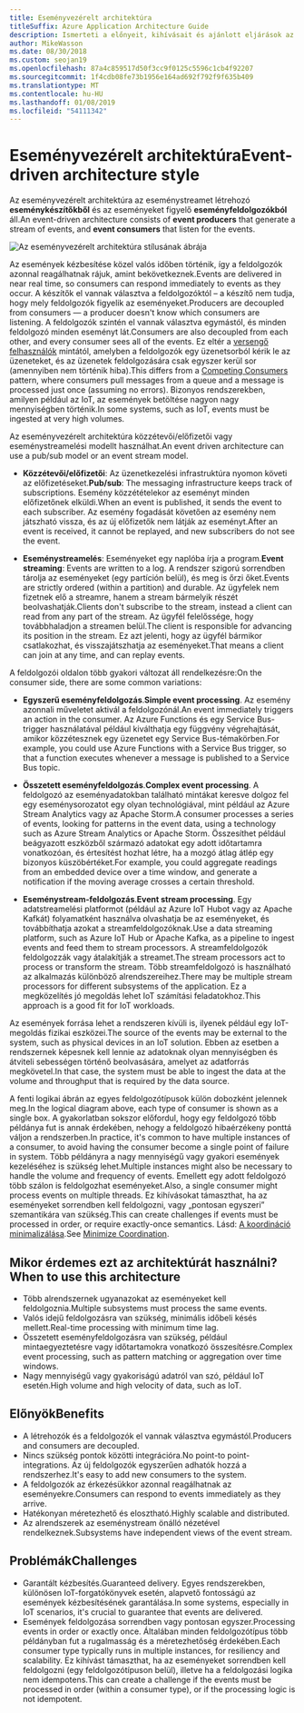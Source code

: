 ```yaml
---
title: Eseményvezérelt architektúra
titleSuffix: Azure Application Architecture Guide
description: Ismerteti a előnyeit, kihívásait és ajánlott eljárások az eseményvezérelt és IoT-architektúráival az Azure-ban.
author: MikeWasson
ms.date: 08/30/2018
ms.custom: seojan19
ms.openlocfilehash: 87a4c859517d50f3cc9f0125c5596c1cb4f92207
ms.sourcegitcommit: 1f4cdb08fe73b1956e164ad692f792f9f635b409
ms.translationtype: MT
ms.contentlocale: hu-HU
ms.lasthandoff: 01/08/2019
ms.locfileid: "54111342"
---
```

# <a name="event-driven-architecture-style"></a><span data-ttu-id="2c4c6-103">Eseményvezérelt architektúra</span><span class="sxs-lookup"><span data-stu-id="2c4c6-103">Event-driven architecture style</span></span>

<span data-ttu-id="2c4c6-104">Az eseményvezérelt architektúra az eseménystreamet létrehozó **eseménykészítőkből** és az eseményeket figyelő **eseményfeldolgozókból** áll.</span><span class="sxs-lookup"><span data-stu-id="2c4c6-104">An event-driven architecture consists of **event producers** that generate a stream of events, and **event consumers** that listen for the events.</span></span>

![Az eseményvezérelt architektúra stílusának ábrája](./images/event-driven.svg)

<span data-ttu-id="2c4c6-106">Az események kézbesítése közel valós időben történik, így a feldolgozók azonnal reagálhatnak rájuk, amint bekövetkeznek.</span><span class="sxs-lookup"><span data-stu-id="2c4c6-106">Events are delivered in near real time, so consumers can respond immediately to events as they occur.</span></span> <span data-ttu-id="2c4c6-107">A készítők el vannak választva a feldolgozóktól – a készítő nem tudja, hogy mely feldolgozók figyelik az eseményeket.</span><span class="sxs-lookup"><span data-stu-id="2c4c6-107">Producers are decoupled from consumers &mdash; a producer doesn't know which consumers are listening.</span></span> <span data-ttu-id="2c4c6-108">A feldolgozók szintén el vannak választva egymástól, és minden feldolgozó minden eseményt lát.</span><span class="sxs-lookup"><span data-stu-id="2c4c6-108">Consumers are also decoupled from each other, and every consumer sees all of the events.</span></span> <span data-ttu-id="2c4c6-109">Ez eltér a [versengő felhasználók][competing-consumers] mintától, amelyben a feldolgozók egy üzenetsorból kérik le az üzeneteket, és az üzenetek feldolgozására csak egyszer kerül sor (amennyiben nem történik hiba).</span><span class="sxs-lookup"><span data-stu-id="2c4c6-109">This differs from a [Competing Consumers][competing-consumers] pattern, where consumers pull messages from a queue and a message is processed just once (assuming no errors).</span></span> <span data-ttu-id="2c4c6-110">Bizonyos rendszerekben, amilyen például az IoT, az események betöltése nagyon nagy mennyiségben történik.</span><span class="sxs-lookup"><span data-stu-id="2c4c6-110">In some systems, such as IoT, events must be ingested at very high volumes.</span></span>

<span data-ttu-id="2c4c6-111">Az eseményvezérelt architektúra közzétevői/előfizetői vagy eseménystreamelési modellt használhat.</span><span class="sxs-lookup"><span data-stu-id="2c4c6-111">An event driven architecture can use a pub/sub model or an event stream model.</span></span>

- <span data-ttu-id="2c4c6-112">**Közzétevői/előfizetői**: Az üzenetkezelési infrastruktúra nyomon követi az előfizetéseket.</span><span class="sxs-lookup"><span data-stu-id="2c4c6-112">**Pub/sub**: The messaging infrastructure keeps track of subscriptions.</span></span> <span data-ttu-id="2c4c6-113">Esemény közzétételekor az eseményt minden előfizetőnek elküldi.</span><span class="sxs-lookup"><span data-stu-id="2c4c6-113">When an event is published, it sends the event to each subscriber.</span></span> <span data-ttu-id="2c4c6-114">Az esemény fogadását követően az esemény nem játszható vissza, és az új előfizetők nem látják az eseményt.</span><span class="sxs-lookup"><span data-stu-id="2c4c6-114">After an event is received, it cannot be replayed, and new subscribers do not see the event.</span></span>

- <span data-ttu-id="2c4c6-115">**Eseménystreamelés**: Eseményeket egy naplóba írja a program.</span><span class="sxs-lookup"><span data-stu-id="2c4c6-115">**Event streaming**: Events are written to a log.</span></span> <span data-ttu-id="2c4c6-116">A rendszer szigorú sorrendben tárolja az eseményeket (egy partíción belül), és meg is őrzi őket.</span><span class="sxs-lookup"><span data-stu-id="2c4c6-116">Events are strictly ordered (within a partition) and durable.</span></span> <span data-ttu-id="2c4c6-117">Az ügyfelek nem fizetnek elő a streamre, hanem a stream bármelyik részét beolvashatják.</span><span class="sxs-lookup"><span data-stu-id="2c4c6-117">Clients don't subscribe to the stream, instead a client can read from any part of the stream.</span></span> <span data-ttu-id="2c4c6-118">Az ügyfél felelőssége, hogy továbbhaladjon a streamen belül.</span><span class="sxs-lookup"><span data-stu-id="2c4c6-118">The client is responsible for advancing its position in the stream.</span></span> <span data-ttu-id="2c4c6-119">Ez azt jelenti, hogy az ügyfél bármikor csatlakozhat, és visszajátszhatja az eseményeket.</span><span class="sxs-lookup"><span data-stu-id="2c4c6-119">That means a client can join at any time, and can replay events.</span></span>

<span data-ttu-id="2c4c6-120">A feldolgozói oldalon több gyakori változat áll rendelkezésre:</span><span class="sxs-lookup"><span data-stu-id="2c4c6-120">On the consumer side, there are some common variations:</span></span>

- <span data-ttu-id="2c4c6-121">**Egyszerű eseményfeldolgozás**.</span><span class="sxs-lookup"><span data-stu-id="2c4c6-121">**Simple event processing**.</span></span> <span data-ttu-id="2c4c6-122">Az esemény azonnali műveletet aktivál a feldolgozónál.</span><span class="sxs-lookup"><span data-stu-id="2c4c6-122">An event immediately triggers an action in the consumer.</span></span> <span data-ttu-id="2c4c6-123">Az Azure Functions és egy Service Bus-trigger használatával például kiválthatja egy függvény végrehajtását, amikor közzétesznek egy üzenetet egy Service Bus-témakörben.</span><span class="sxs-lookup"><span data-stu-id="2c4c6-123">For example, you could use Azure Functions with a Service Bus trigger, so that a function executes whenever a message is published to a Service Bus topic.</span></span>

- <span data-ttu-id="2c4c6-124">**Összetett eseményfeldolgozás**.</span><span class="sxs-lookup"><span data-stu-id="2c4c6-124">**Complex event processing**.</span></span> <span data-ttu-id="2c4c6-125">A feldolgozó az eseményadatokban található mintákat keresve dolgoz fel egy eseménysorozatot egy olyan technológiával, mint például az Azure Stream Analytics vagy az Apache Storm.</span><span class="sxs-lookup"><span data-stu-id="2c4c6-125">A consumer processes a series of events, looking for patterns in the event data, using a technology such as Azure Stream Analytics or Apache Storm.</span></span> <span data-ttu-id="2c4c6-126">Összesíthet például beágyazott eszközből származó adatokat egy adott időtartamra vonatkozóan, és értesítést hozhat létre, ha a mozgó átlag átlép egy bizonyos küszöbértéket.</span><span class="sxs-lookup"><span data-stu-id="2c4c6-126">For example, you could aggregate readings from an embedded device over a time window, and generate a notification if the moving average crosses a certain threshold.</span></span>

- <span data-ttu-id="2c4c6-127">**Eseménystream-feldolgozás**.</span><span class="sxs-lookup"><span data-stu-id="2c4c6-127">**Event stream processing**.</span></span> <span data-ttu-id="2c4c6-128">Egy adatstreamelési platformot (például az Azure IoT Hubot vagy az Apache Kafkát) folyamatként használva olvashatja be az eseményeket, és továbbíthatja azokat a streamfeldolgozóknak.</span><span class="sxs-lookup"><span data-stu-id="2c4c6-128">Use a data streaming platform, such as Azure IoT Hub or Apache Kafka, as a pipeline to ingest events and feed them to stream processors.</span></span> <span data-ttu-id="2c4c6-129">A streamfeldolgozók feldolgozzák vagy átalakítják a streamet.</span><span class="sxs-lookup"><span data-stu-id="2c4c6-129">The stream processors act to process or transform the stream.</span></span> <span data-ttu-id="2c4c6-130">Több streamfeldolgozó is használható az alkalmazás különböző alrendszereihez.</span><span class="sxs-lookup"><span data-stu-id="2c4c6-130">There may be multiple stream processors for different subsystems of the application.</span></span> <span data-ttu-id="2c4c6-131">Ez a megközelítés jó megoldás lehet IoT számítási feladatokhoz.</span><span class="sxs-lookup"><span data-stu-id="2c4c6-131">This approach is a good fit for IoT workloads.</span></span>

<span data-ttu-id="2c4c6-132">Az események forrása lehet a rendszeren kívüli is, ilyenek például egy IoT-megoldás fizikai eszközei.</span><span class="sxs-lookup"><span data-stu-id="2c4c6-132">The source of the events may be external to the system, such as physical devices in an IoT solution.</span></span> <span data-ttu-id="2c4c6-133">Ebben az esetben a rendszernek képesnek kell lennie az adatoknak olyan mennyiségben és átviteli sebességen történő beolvasására, amelyet az adatforrás megkövetel.</span><span class="sxs-lookup"><span data-stu-id="2c4c6-133">In that case, the system must be able to ingest the data at the volume and throughput that is required by the data source.</span></span>

<span data-ttu-id="2c4c6-134">A fenti logikai ábrán az egyes feldolgozótípusok külön dobozként jelennek meg.</span><span class="sxs-lookup"><span data-stu-id="2c4c6-134">In the logical diagram above, each type of consumer is shown as a single box.</span></span> <span data-ttu-id="2c4c6-135">A gyakorlatban sokszor előfordul, hogy egy feldolgozó több példánya fut is annak érdekében, nehogy a feldolgozó hibaérzékeny ponttá váljon a rendszerben.</span><span class="sxs-lookup"><span data-stu-id="2c4c6-135">In practice, it's common to have multiple instances of a consumer, to avoid having the consumer become a single point of failure in system.</span></span> <span data-ttu-id="2c4c6-136">Több példányra a nagy mennyiségű vagy gyakori események kezeléséhez is szükség lehet.</span><span class="sxs-lookup"><span data-stu-id="2c4c6-136">Multiple instances might also be necessary to handle the volume and frequency of events.</span></span> <span data-ttu-id="2c4c6-137">Emellett egy adott feldolgozó több szálon is feldolgozhat eseményeket.</span><span class="sxs-lookup"><span data-stu-id="2c4c6-137">Also, a single consumer might process events on multiple threads.</span></span> <span data-ttu-id="2c4c6-138">Ez kihívásokat támaszthat, ha az eseményeket sorrendben kell feldolgozni, vagy „pontosan egyszeri” szemantikára van szükség.</span><span class="sxs-lookup"><span data-stu-id="2c4c6-138">This can create challenges if events must be processed in order, or require exactly-once semantics.</span></span> <span data-ttu-id="2c4c6-139">Lásd: [A koordináció minimalizálása][minimize-coordination].</span><span class="sxs-lookup"><span data-stu-id="2c4c6-139">See [Minimize Coordination][minimize-coordination].</span></span>

## <a name="when-to-use-this-architecture"></a><span data-ttu-id="2c4c6-140">Mikor érdemes ezt az architektúrát használni?</span><span class="sxs-lookup"><span data-stu-id="2c4c6-140">When to use this architecture</span></span>

- <span data-ttu-id="2c4c6-141">Több alrendszernek ugyanazokat az eseményeket kell feldolgoznia.</span><span class="sxs-lookup"><span data-stu-id="2c4c6-141">Multiple subsystems must process the same events.</span></span>
- <span data-ttu-id="2c4c6-142">Valós idejű feldolgozásra van szükség, minimális időbeli késés mellett.</span><span class="sxs-lookup"><span data-stu-id="2c4c6-142">Real-time processing with minimum time lag.</span></span>
- <span data-ttu-id="2c4c6-143">Összetett eseményfeldolgozásra van szükség, például mintaegyeztetésre vagy időtartamokra vonatkozó összesítésre.</span><span class="sxs-lookup"><span data-stu-id="2c4c6-143">Complex event processing, such as pattern matching or aggregation over time windows.</span></span>
- <span data-ttu-id="2c4c6-144">Nagy mennyiségű vagy gyakoriságú adatról van szó, például IoT esetén.</span><span class="sxs-lookup"><span data-stu-id="2c4c6-144">High volume and high velocity of data, such as IoT.</span></span>

## <a name="benefits"></a><span data-ttu-id="2c4c6-145">Előnyök</span><span class="sxs-lookup"><span data-stu-id="2c4c6-145">Benefits</span></span>

- <span data-ttu-id="2c4c6-146">A létrehozók és a feldolgozók el vannak választva egymástól.</span><span class="sxs-lookup"><span data-stu-id="2c4c6-146">Producers and consumers are decoupled.</span></span>
- <span data-ttu-id="2c4c6-147">Nincs szükség pontok közötti integrációra.</span><span class="sxs-lookup"><span data-stu-id="2c4c6-147">No point-to point-integrations.</span></span> <span data-ttu-id="2c4c6-148">Az új feldolgozók egyszerűen adhatók hozzá a rendszerhez.</span><span class="sxs-lookup"><span data-stu-id="2c4c6-148">It's easy to add new consumers to the system.</span></span>
- <span data-ttu-id="2c4c6-149">A feldolgozók az érkezésükkor azonnal reagálhatnak az eseményekre.</span><span class="sxs-lookup"><span data-stu-id="2c4c6-149">Consumers can respond to events immediately as they arrive.</span></span>
- <span data-ttu-id="2c4c6-150">Hatékonyan méretezhető és elosztható.</span><span class="sxs-lookup"><span data-stu-id="2c4c6-150">Highly scalable and distributed.</span></span>
- <span data-ttu-id="2c4c6-151">Az alrendszerek az eseménystream önálló nézetével rendelkeznek.</span><span class="sxs-lookup"><span data-stu-id="2c4c6-151">Subsystems have independent views of the event stream.</span></span>

## <a name="challenges"></a><span data-ttu-id="2c4c6-152">Problémák</span><span class="sxs-lookup"><span data-stu-id="2c4c6-152">Challenges</span></span>

- <span data-ttu-id="2c4c6-153">Garantált kézbesítés.</span><span class="sxs-lookup"><span data-stu-id="2c4c6-153">Guaranteed delivery.</span></span> <span data-ttu-id="2c4c6-154">Egyes rendszerekben, különösen IoT-forgatókönyvek esetén, alapvető fontosságú az események kézbesítésének garantálása.</span><span class="sxs-lookup"><span data-stu-id="2c4c6-154">In some systems, especially in IoT scenarios, it's crucial to guarantee that events are delivered.</span></span>
- <span data-ttu-id="2c4c6-155">Események feldolgozása sorrendben vagy pontosan egyszer.</span><span class="sxs-lookup"><span data-stu-id="2c4c6-155">Processing events in order or exactly once.</span></span> <span data-ttu-id="2c4c6-156">Általában minden feldolgozótípus több példányban fut a rugalmasság és a méretezhetőség érdekében.</span><span class="sxs-lookup"><span data-stu-id="2c4c6-156">Each consumer type typically runs in multiple instances, for resiliency and scalability.</span></span> <span data-ttu-id="2c4c6-157">Ez kihívást támaszthat, ha az eseményeket sorrendben kell feldolgozni (egy feldolgozótípuson belül), illetve ha a feldolgozási logika nem idempotens.</span><span class="sxs-lookup"><span data-stu-id="2c4c6-157">This can create a challenge if the events must be processed in order (within a consumer type), or if the processing logic is not idempotent.</span></span>

 <!-- links -->

[competing-consumers]: ../../patterns/competing-consumers.md
[minimize-coordination]: ../design-principles/minimize-coordination.md
